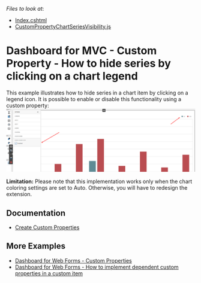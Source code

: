 <!-- default file list -->
*Files to look at*:

* [Index.cshtml](./CS/MvcDashboard/Views/Home/Index.cshtml)
* [CustomPropertyChartSeriesVisibility.js](./CS/MvcDashboard/Content/CustomPropertyChartSeriesVisibility.js)
<!-- default file list end -->

# Dashboard for MVC - Custom Property - How to hide series by clicking on a chart legend

This example illustrates how to hide series in a chart item by clicking on a legend icon. It is possible to enable or disable this functionality using a custom property:
![](images/cs_chart_legend_click.png)

**Limitation:**
Please note that this implementation works only when the chart coloring settings are set to Auto. Otherwise, you will have to redesign the extension.

## Documentation

- [Create Custom Properties](https://docs.devexpress.com/Dashboard/401702/web-dashboard/ui-elements-and-customization/create-custom-properties)

## More Examples

- [Dashboard for Web Forms - Custom Properties](https://github.com/DevExpress-Examples/asp-net-web-forms-dashboard-custom-properties-sample)
- [Dashboard for Web Forms - How to implement dependent custom properties in a custom item](https://github.com/DevExpress-Examples/CustomItemDependentProperties)
